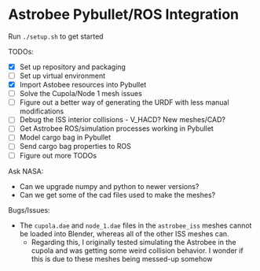 # Astrobee Pybullet/ROS Integration

Run `./setup.sh` to get started

TODOs:
- [X] Set up repository and packaging
- [ ] Set up virtual environment
- [X] Import Astobee resources into Pybullet
- [ ] Solve the Cupola/Node 1 mesh issues
- [ ] Figure out a better way of generating the URDF with less manual modifications
- [ ] Debug the ISS interior collisions - V_HACD? New meshes/CAD?
- [ ] Get Astrobee ROS/simulation processes working in Pybullet
- [ ] Model cargo bag in Pybullet
- [ ] Send cargo bag properties to ROS
- [ ] Figure out more TODOs

Ask NASA:
- Can we upgrade numpy and python to newer versions?
- Can we get some of the cad files used to make the meshes?

Bugs/Issues:
- The `cupola.dae` and `node_1.dae` files in the `astrobee_iss` meshes cannot be loaded into Blender, whereas all of the other ISS meshes can.
  - Regarding this, I originally tested simulating the Astrobee in the cupola and was getting some weird collision behavior. I wonder if this is due to these meshes being messed-up somehow
